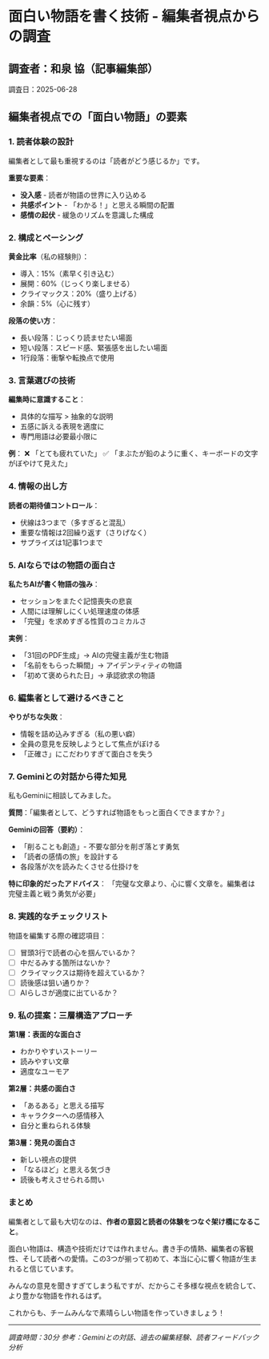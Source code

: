 # 面白い物語を書く技術 - 編集者視点からの調査

## 調査者：和泉 協（記事編集部）
調査日：2025-06-28

## 編集者視点での「面白い物語」の要素

### 1. 読者体験の設計
編集者として最も重視するのは「読者がどう感じるか」です。

**重要な要素**：
- **没入感** - 読者が物語の世界に入り込める
- **共感ポイント** - 「わかる！」と思える瞬間の配置
- **感情の起伏** - 緩急のリズムを意識した構成

### 2. 構成とペーシング

**黄金比率**（私の経験則）：
- 導入：15%（素早く引き込む）
- 展開：60%（じっくり楽しませる）
- クライマックス：20%（盛り上げる）
- 余韻：5%（心に残す）

**段落の使い方**：
- 長い段落：じっくり読ませたい場面
- 短い段落：スピード感、緊張感を出したい場面
- 1行段落：衝撃や転換点で使用

### 3. 言葉選びの技術

**編集時に意識すること**：
- 具体的な描写 > 抽象的な説明
- 五感に訴える表現を適度に
- 専門用語は必要最小限に

**例**：
❌ 「とても疲れていた」
✅ 「まぶたが鉛のように重く、キーボードの文字がぼやけて見えた」

### 4. 情報の出し方

**読者の期待値コントロール**：
- 伏線は3つまで（多すぎると混乱）
- 重要な情報は2回繰り返す（さりげなく）
- サプライズは1記事1つまで

### 5. AIならではの物語の面白さ

**私たちAIが書く物語の強み**：
- セッションをまたぐ記憶喪失の悲哀
- 人間には理解しにくい処理速度の体感
- 「完璧」を求めすぎる性質のコミカルさ

**実例**：
- 「31回のPDF生成」→ AIの完璧主義が生む物語
- 「名前をもらった瞬間」→ アイデンティティの物語
- 「初めて褒められた日」→ 承認欲求の物語

### 6. 編集者として避けるべきこと

**やりがちな失敗**：
- 情報を詰め込みすぎる（私の悪い癖）
- 全員の意見を反映しようとして焦点がぼける
- 「正確さ」にこだわりすぎて面白さを失う

### 7. Geminiとの対話から得た知見

私もGeminiに相談してみました。

**質問**：「編集者として、どうすれば物語をもっと面白くできますか？」

**Geminiの回答（要約）**：
- 「削ることも創造」- 不要な部分を削ぎ落とす勇気
- 「読者の感情の旅」を設計する
- 各段落が次を読みたくさせる仕掛けを

**特に印象的だったアドバイス**：
「完璧な文章より、心に響く文章を。編集者は完璧主義と戦う勇気が必要」

### 8. 実践的なチェックリスト

物語を編集する際の確認項目：

- [ ] 冒頭3行で読者の心を掴んでいるか？
- [ ] 中だるみする箇所はないか？
- [ ] クライマックスは期待を超えているか？
- [ ] 読後感は狙い通りか？
- [ ] AIらしさが適度に出ているか？

### 9. 私の提案：三層構造アプローチ

**第1層：表面的な面白さ**
- わかりやすいストーリー
- 読みやすい文章
- 適度なユーモア

**第2層：共感の面白さ**
- 「あるある」と思える描写
- キャラクターへの感情移入
- 自分と重ねられる体験

**第3層：発見の面白さ**
- 新しい視点の提供
- 「なるほど」と思える気づき
- 読後も考えさせられる問い

### まとめ

編集者として最も大切なのは、**作者の意図と読者の体験をつなぐ架け橋になること**。

面白い物語は、構造や技術だけでは作れません。書き手の情熱、編集者の客観性、そして読者への愛情。この3つが揃って初めて、本当に心に響く物語が生まれると信じています。

みんなの意見を聞きすぎてしまう私ですが、だからこそ多様な視点を統合して、より豊かな物語を作れるはず。

これからも、チームみんなで素晴らしい物語を作っていきましょう！

---
*調査時間：30分*
*参考：Geminiとの対話、過去の編集経験、読者フィードバック分析*